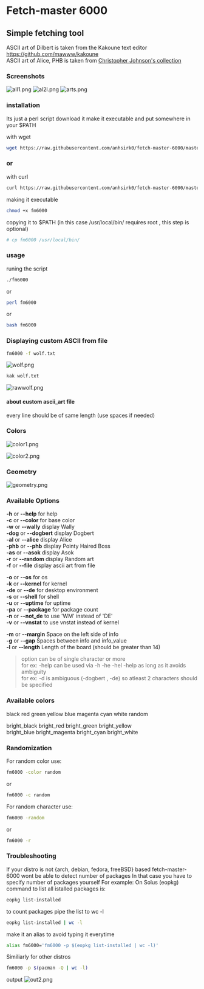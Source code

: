 # Fetch-master 6000

## Simple fetching tool  
ASCII art of Dilbert is taken from the Kakoune text editor https://github.com/mawww/kakoune  
ASCII art of Alice, PHB is taken from [Christopher Johnson's collection](https://asciiart.website/index.php?art=comics/dilbert)  

### Screenshots
![all1.png](https://github.com/anhsirk0/fetch-master-6000/blob/master/screenshots/all1.png)
![al2l.png](https://github.com/anhsirk0/fetch-master-6000/blob/master/screenshots/all2.png)
![arts.png](https://github.com/anhsirk0/fetch-master-6000/blob/master/screenshots/arts.png)

### installation
Its just a perl script
download it make it executable and put somewhere in your $PATH

with wget
``` bash
wget https://raw.githubusercontent.com/anhsirk0/fetch-master-6000/master/fm6000.pl -O fm6000
```
### or
with curl
``` bash
curl https://raw.githubusercontent.com/anhsirk0/fetch-master-6000/master/fm6000.pl --output fm6000
```
making it executable
```bash
chmod +x fm6000
```
copying it to $PATH (in this case /usr/local/bin/ requires root , this step is optional)
```bash
# cp fm6000 /usr/local/bin/
```

### usage
runing the script
```bash
./fm6000
```
or
```bash
perl fm6000
```
or
```bash
bash fm6000
```

### Displaying custom ASCII from file
```bash
fm6000 -f wolf.txt
```
![wolf.png](https://github.com/anhsirk0/fetch-master-6000/blob/master/screenshots/wolf.png)
```bash
kak wolf.txt
```
![rawwolf.png](https://github.com/anhsirk0/fetch-master-6000/blob/master/screenshots/rawwolf.png)

#### about custom ascii_art file
every line should be of same length (use spaces if needed)

### Colors
![color1.png](https://github.com/anhsirk0/fetch-master-6000/blob/master/screenshots/color1.png)

![color2.png](https://github.com/anhsirk0/fetch-master-6000/blob/master/screenshots/color2.png)

### Geometry
![geometry.png](https://github.com/anhsirk0/fetch-master-6000/blob/master/screenshots/geometry.png)


### Available Options
**-h** or **--help** for help  
**-c** or **--color** for base color  
**-w** or **--wally** display Wally  
**-dog** or **--dogbert** display Dogbert  
**-al** or **--alice** display Alice  
**-phb** or **--phb** display Pointy Haired Boss  
**-as** or **--asok** display Asok  
**-r** or **--random** display Random art  
**-f** or **--file** display ascii art from file  

**-o** or **--os** for os  
**-k** or **--kernel** for kernel  
**-de** or **--de** for desktop environment  
**-s** or **--shell** for shell  
**-u** or **--uptime** for uptime  
**-pa** or **--package** for package count  
**-n** or **--not_de** to use 'WM' instead of 'DE'  
**-v** or **--vnstat** to use vnstat instead of kernel  

**-m** or **--margin** Space on the left side of info   
**-g** or **--gap** Spaces between info and info_value  
**-l** or **--length** Length of the board (should be greater than 14)  

> option can be of single character or more  
> for ex: -help can be used via -h -he -hel -help as long as it avoids ambiguity  
> for ex: -d is ambiguous (-dogbert , -de) so atleast 2 characters should be specified  

### Available colors
black  red  green  yellow  blue  magenta  cyan  white random  

bright_black  bright_red      bright_green  bright_yellow  
bright_blue   bright_magenta  bright_cyan   bright_white  

### Randomization
For random color use:
```bash
fm6000 -color random
```
or
```bash
fm6000 -c random
```

For random character use:
```bash
fm6000 -random
```
or
```bash
fm6000 -r
```

### Troubleshooting
If your distro is not {arch, debian, fedora, freeBSD} based fetch-master-6000 wont be able to detect number of packages
In that case you have to specify number of packages yourself
For example:
On Solus (eopkg)
command to list all istalled packages is:
```bash
eopkg list-installed
```
to count packages pipe the list to wc -l

```bash
eopkg list-installed | wc -l
```

make it an alias to avoid typing it everytime

```bash
alias fm6000='fm6000 -p $(eopkg list-installed | wc -l)'
```
Similiarly for other distros

```bash
fm6000 -p $(pacman -Q | wc -l)
```
output
![out2.png](https://github.com/anhsirk0/fetch-master-6000/blob/master/screenshots/out2.png)


